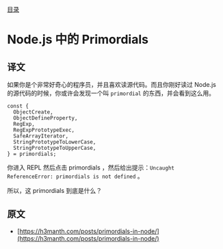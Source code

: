 [目录](./)

# Node.js 中的 Primordials

## 译文

如果你是个非常好奇心的程序员，并且喜欢读源代码。而且你刚好读过 Node.js 的源代码的时候，你或许会发现一个叫 `primordial` 的东西，并会看到这么用。

```
const {
  ObjectCreate,
  ObjectDefineProperty,
  RegExp,
  RegExpPrototypeExec,
  SafeArrayIterator,
  StringPrototypeToLowerCase,
  StringPrototypeToUpperCase,
} = primordials;
```

你进入 REPL 然后点击 primordials ，然后给出提示：`Uncaught ReferenceError: primordials is not defined` 。

所以，这 primordials 到底是什么？

## 原文

* [https://h3manth.com/posts/primordials-in-node/](https://h3manth.com/posts/primordials-in-node/)
